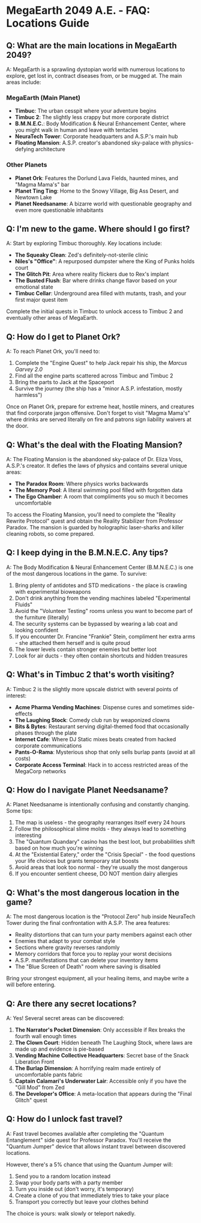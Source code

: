 # MegaEarth 2049 A.E. - FAQ: Locations Guide

## Q: What are the main locations in MegaEarth 2049?

A: MegaEarth is a sprawling dystopian world with numerous locations to explore, get lost in, contract diseases from, or be mugged at. The main areas include:

### MegaEarth (Main Planet)
- **Timbuc**: The urban cesspit where your adventure begins
- **Timbuc 2**: The slightly less crappy but more corporate district
- **B.M.N.E.C.**: Body Modification & Neural Enhancement Center, where you might walk in human and leave with tentacles
- **NeuraTech Tower**: Corporate headquarters and A.S.P.'s main hub
- **Floating Mansion**: A.S.P. creator's abandoned sky-palace with physics-defying architecture

### Other Planets
- **Planet Ork**: Features the Dorlund Lava Fields, haunted mines, and "Magma Mama's" bar
- **Planet Ting Ting**: Home to the Snowy Village, Big Ass Desert, and Newtown Lake
- **Planet Needsaname**: A bizarre world with questionable geography and even more questionable inhabitants

## Q: I'm new to the game. Where should I go first?

A: Start by exploring Timbuc thoroughly. Key locations include:
- **The Squeaky Clean**: Zed's definitely-not-sterile clinic
- **Niles's "Office"**: A repurposed dumpster where the King of Punks holds court
- **The Glitch Pit**: Area where reality flickers due to Rex's implant
- **The Busted Flush**: Bar where drinks change flavor based on your emotional state
- **Timbuc Cellar**: Underground area filled with mutants, trash, and your first major quest item

Complete the initial quests in Timbuc to unlock access to Timbuc 2 and eventually other areas of MegaEarth.

## Q: How do I get to Planet Ork?

A: To reach Planet Ork, you'll need to:
1. Complete the "Engine Quest" to help Jack repair his ship, the *Marcus Garvey 2.0*
2. Find all the engine parts scattered across Timbuc and Timbuc 2
3. Bring the parts to Jack at the Spaceport
4. Survive the journey (the ship has a "minor A.S.P. infestation, mostly harmless")

Once on Planet Ork, prepare for extreme heat, hostile miners, and creatures that find corporate jargon offensive. Don't forget to visit "Magma Mama's" where drinks are served literally on fire and patrons sign liability waivers at the door.

## Q: What's the deal with the Floating Mansion?

A: The Floating Mansion is the abandoned sky-palace of Dr. Eliza Voss, A.S.P.'s creator. It defies the laws of physics and contains several unique areas:
- **The Paradox Room**: Where physics works backwards
- **The Memory Pool**: A literal swimming pool filled with forgotten data
- **The Ego Chamber**: A room that compliments you so much it becomes uncomfortable

To access the Floating Mansion, you'll need to complete the "Reality Rewrite Protocol" quest and obtain the Reality Stabilizer from Professor Paradox. The mansion is guarded by holographic laser-sharks and killer cleaning robots, so come prepared.

## Q: I keep dying in the B.M.N.E.C. Any tips?

A: The Body Modification & Neural Enhancement Center (B.M.N.E.C.) is one of the most dangerous locations in the game. To survive:

1. Bring plenty of antidotes and STD medications - the place is crawling with experimental bioweapons
2. Don't drink anything from the vending machines labeled "Experimental Fluids"
3. Avoid the "Volunteer Testing" rooms unless you want to become part of the furniture (literally)
4. The security systems can be bypassed by wearing a lab coat and looking confident
5. If you encounter Dr. Francine "Frankie" Stein, compliment her extra arms - she attached them herself and is quite proud
6. The lower levels contain stronger enemies but better loot
7. Look for air ducts - they often contain shortcuts and hidden treasures

## Q: What's in Timbuc 2 that's worth visiting?

A: Timbuc 2 is the slightly more upscale district with several points of interest:

- **Acme Pharma Vending Machines**: Dispense cures and sometimes side-effects
- **The Laughing Stock**: Comedy club run by weaponized clowns
- **Bits & Bytes**: Restaurant serving digital-themed food that occasionally phases through the plate
- **Internet Cafe**: Where DJ Static mixes beats created from hacked corporate communications
- **Pants-O-Rama**: Mysterious shop that only sells burlap pants (avoid at all costs)
- **Corporate Access Terminal**: Hack in to access restricted areas of the MegaCorp networks

## Q: How do I navigate Planet Needsaname?

A: Planet Needsaname is intentionally confusing and constantly changing. Some tips:

1. The map is useless - the geography rearranges itself every 24 hours
2. Follow the philosophical slime molds - they always lead to something interesting
3. The "Quantum Quandary" casino has the best loot, but probabilities shift based on how much you're winning
4. At the "Existential Eatery," order the "Crisis Special" - the food questions your life choices but grants temporary stat boosts
5. Avoid areas that look too normal - they're usually the most dangerous
6. If you encounter sentient cheese, DO NOT mention dairy allergies

## Q: What's the most dangerous location in the game?

A: The most dangerous location is the "Protocol Zero" hub inside NeuraTech Tower during the final confrontation with A.S.P. The area features:

- Reality distortions that can turn your party members against each other
- Enemies that adapt to your combat style
- Sections where gravity reverses randomly
- Memory corridors that force you to replay your worst decisions
- A.S.P. manifestations that can delete your inventory items
- The "Blue Screen of Death" room where saving is disabled

Bring your strongest equipment, all your healing items, and maybe write a will before entering.

## Q: Are there any secret locations?

A: Yes! Several secret areas can be discovered:

1. **The Narrator's Pocket Dimension**: Only accessible if Rex breaks the fourth wall enough times
2. **The Clown Court**: Hidden beneath The Laughing Stock, where laws are made up and evidence is pie-based
3. **Vending Machine Collective Headquarters**: Secret base of the Snack Liberation Front
4. **The Burlap Dimension**: A horrifying realm made entirely of uncomfortable pants fabric
5. **Captain Calamari's Underwater Lair**: Accessible only if you have the "Gill Mod" from Zed
6. **The Developer's Office**: A meta-location that appears during the "Final Glitch" quest

## Q: How do I unlock fast travel?

A: Fast travel becomes available after completing the "Quantum Entanglement" side quest for Professor Paradox. You'll receive the "Quantum Jumper" device that allows instant travel between discovered locations.

However, there's a 5% chance that using the Quantum Jumper will:
1. Send you to a random location instead
2. Swap your body parts with a party member
3. Turn you inside out (don't worry, it's temporary)
4. Create a clone of you that immediately tries to take your place
5. Transport you correctly but leave your clothes behind

The choice is yours: walk slowly or teleport nakedly.
